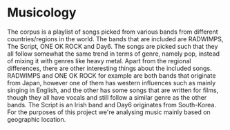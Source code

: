 # Musicology

The corpus is a playlist of songs picked from various bands from different countries/regions in the world. The bands that are included are RADWIMPS, The Script, ONE OK ROCK and Day6. The songs are picked such that they all follow somewhat the same trend in terms of genre, namely pop, instead of mixing it with genres like heavy metal. Apart from the regional differences, there are other interesting things about the included songs. RADWIMPS and ONE OK ROCK for example are both bands that originate from Japan, however one of them has western influences such as mainly singing in English, and the other has some songs that are written for films, though they all have vocals and still follow a similar genre as the other bands. The Script is an Irish band and Day6 originates from South-Korea. For the purposes of this project we're analysing music mainly based on geographic location.
